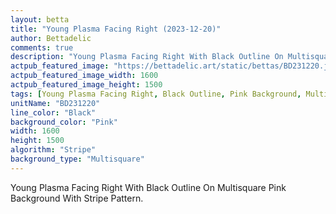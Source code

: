 ```yaml
---
layout: betta
title: "Young Plasma Facing Right (2023-12-20)"
author: Bettadelic
comments: true
description: "Young Plasma Facing Right With Black Outline On Multisquare Pink Background With Stripe Pattern."
actpub_featured_image: "https://bettadelic.art/static/bettas/BD231220.jpg"
actpub_featured_image_width: 1600
actpub_featured_image_height: 1500
tags: [Young Plasma Facing Right, Black Outline, Pink Background, Multisquare Background Pattern, Stripe Pattern, December 2023]
unitName: "BD231220"
line_color: "Black"
background_color: "Pink"
width: 1600
height: 1500
algorithm: "Stripe"
background_type: "Multisquare"
---
```


Young Plasma Facing Right With Black Outline On Multisquare Pink Background With Stripe Pattern.
